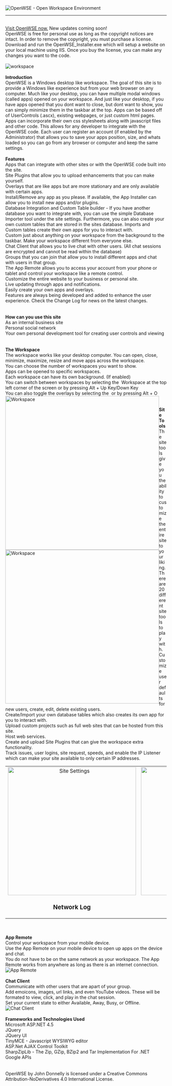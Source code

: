 <img alt="OpenWSE - Open Workspace Environment" src="https://openwse.com/Standard_Images/About%20Logos/openwse.png" />
<br />
<hr />
<br />
<a href="https://openwse.com" target="_blank">Visit OpenWSE now.</a> New updates coming soon!
<br />
OpenWSE is free for personal use as long as the copyright notices are intact. In order to remove the copyright, you must purchase a license. Download and run the OpenWSE_Installer.exe which will setup a website on your local machine using IIS. Once you buy the license, you can make any changes you want to the code.
<br />
<br />
<img alt="workspace" src="https://openwse.com/Standard_Images/About%20Logos/Workspace.jpg" />
<br />
<br />
<b>Introduction</b>
<br />
OpenWSE is a Windows desktop like workspace. The goal of this site is to provide a Windows like experience but from your web browser on any computer. Much like your desktop, you can have multiple modal windows (called apps) opened on your workspace. And just like your desktop, if you have apps opened that you dont want to close, but dont want to show, you can simply minimize them in the taskbar at the top. Apps can be based off of UserControls (.ascx), existing webpages, or just custom html pages. Apps can incorporate their own css stylesheets along with javascript files and other code. This allows for any developer to integrate with the OpenWSE code. Each user can register an account (if enabled by the Administrator) that allows you to save your apps position, size, and whats loaded so you can go from any browser or computer and keep the same settings.
<br />
<br />
<b>Features</b>
<br />
Apps that can integrate with other sites or with the OpenWSE code built into the site.<br />
Site Plugins that allow you to upload enhancements that you can make yourself.<br />
Overlays that are like apps but are more stationary and are only available with certain apps.<br />
Install/Remove any app as you please. If available, the App Installer can allow you to install new apps and/or plugins.<br />
Database Integration and Custom Table builder - If you have another database you want to integrate with, you can use the simple Database Importer tool under the site settings. Furthermore, you can also create your own custom tables that are stored in the sites database. Imports and Custom tables create their own apps for you to interact with.<br />
Custom just about anything on your workspace from the background to the taskbar. Make your workspace different from everyone else.<br />
Chat Client that allows you to live chat with other users. (All chat sessions are encrypted and cannot be read within the database)<br />
Groups that you can join that allow you to install different apps and chat with users in that group.<br />
The App Remote allows you to access your account from your phone or tablet and control your workspace like a remote control.<br />
Customize the entire website to your business or personal site.<br />
Live updating through apps and notifications.<br />
Easily create your own apps and overlays.<br />
Features are always being developed and added to enhance the user experience. Check the Change Log for news on the latest changes.<br />
<br />
<br />
<b>How can you use this site</b>
<br />
As an internal business site<br />
Personal social network<br />
Your own personal development tool for creating user controls and viewing<br />
<br />
<br />
<b>The Workspace</b>
<br />
The workspace works like your desktop computer. You can open, close, minimize, maximize, resize and move apps across the workspace.<br />
You can choose the number of workspaces you want to show.<br />
Apps can be opened to specific workspaces.<br />
Each workspace can have its own background. (If enabled)<br />
You can switch between workspaces by selecting the <img alt="" src="https://openwse.com/App_Themes/Standard/Icons/workspace.png"> Workspace at the top left corner of the screen or by pressing Alt + Up Key/Down Key<br />
You can also toggle the overlays by selecting the <img alt="" src="https://openwse.com/App_Themes/Standard/Icons/overlay.png"> or by pressing Alt + O<br />
<img alt="Workspace" src="https://openwse.com/Standard_Images/About Logos/openwse_v4.6.jpg" style="width: 480px; float: left;">
<img alt="Workspace" src="https://openwse.com/Standard_Images/About Logos/openwse_v4.6_overlays.jpg" style="width: 480px; float: left;">
<br />
<br />
<b>Site Tools</b>
<br />
The site tools give you the ability to customize the entire site to your liking.<br />
There are 20 different site tools to play with.<br />
Customize user defaults for new users, create, edit, delete existing users.<br />
Create/Import your own database tables which also creates its own app for you to interact with.<br />
Upload custom projects such as full web sites that can be hosted from this site.<br />
Host web services.<br />
Create and upload Site Plugins that can give the workspace extra functionality.<br />
Track issues, user logins, site request, speeds, and enable the IP Listener which can make your site available to only certain IP addresses.<br /> 
<table style="width: 100%;">
                        <tbody><tr>
                            <td align="center" valign="top">
                                <img alt="Site Settings" src="https://openwse.com/Standard_Images/About Logos/networklog.jpg" style="width: 400px;">
                                <div class="clear-space"></div>
                                <h3>Network Log</h3>
                            </td>
                            <td align="center" valign="top">
                                <img alt="Custom Tables" src="https://openwse.com/Standard_Images/About Logos/customtables.jpg" style="width: 400px;">
                                <div class="clear-space"></div>
                                <h3>Custom Tables</h3>
                            </td>
                        </tr>
                    </tbody></table>
<br />
<br />
<b>App Remote</b>
<br />
Control your workspace from your mobile device.<br />
Use the App Remote on your mobile device to open up apps on the device and chat.<br />
You do not have to be on the same network as your workspace. The App Remote works from anywhere as long as there is an internet connection.<br />
<img alt="App Remote" src="https://openwse.com/Standard_Images/About%20Logos/appremote.jpg">
<br />
<br />
<b>Chat Client</b>
<br />
Communicate with other users that are apart of your group.<br />
Add emoicons, images, url links, and even YouTube videos. These will be formated to view, click, and play in the chat session.<br />
Set your current state to either Available, Away, Busy, or Offline.<br />
<img alt="Chat Client" src="https://openwse.com/Standard_Images/About%20Logos/chatclient.jpg">
<br />
<br />
<b>Frameworks and Technologies Used</b>
<br />
Microsoft ASP.NET 4.5<br />
JQuery<br />
JQuery UI<br />
TinyMCE - Javascript WYSIWYG editor<br />
ASP.Net AJAX Control Toolkit<br />
SharpZipLib - The Zip, GZip, BZip2 and Tar Implementation For .NET<br />
Google APIs
<br />
<br />
<br />
OpenWSE by John Donnelly is licensed under a Creative Commons Attribution-NoDerivatives 4.0 International License.
